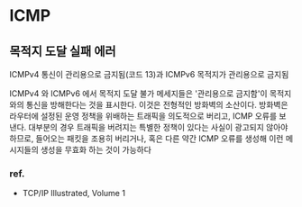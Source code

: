 <link rel="stylesheet" type="text/css" media="all" href="https://shlomo90.github.io/homepage.css" />

# ICMP

## 목적지 도달 실패 에러

ICMPv4 통신이 관리용으로 금지됨(코드 13)과 ICMPv6 목적지가 관리용으로 금지됨

ICMPv4 와 ICMPv6 에서 목적지 도달 불가 메세지들은 '관리용으로 금지함'이 목적지와의 통신을 방해한다는 것을
표시한다. 이것은 전형적인 방화벽의 소산이다. 방화벽은 라우터에 설정된 운영 정책을 위배하는 트래픽을 의도적으로
버리고, ICMP 오류를 보낸다. 대부분의 경우 트래픽을 버려지는 특별한 정책이 있다는 사실이 광고되지 않아야하므로,
들어오는 패킷을 조용히 버리거나, 혹은 다른 약간 ICMP 오류를 생성해 이런 메시지들의 생성을 무효화 하는 것이 가능하다

### ref.

- TCP/IP Illustrated, Volume 1 
